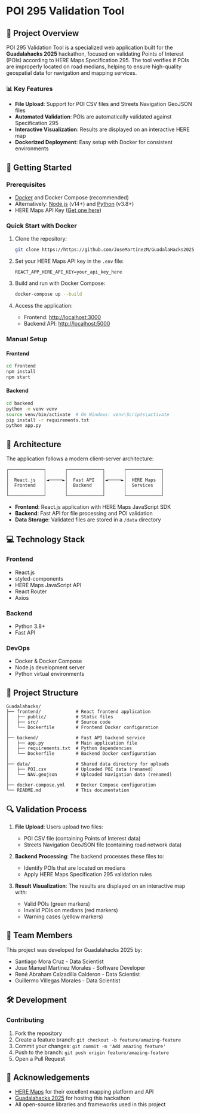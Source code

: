 # POI 295 Validation Tool

## 🌟 Project Overview

POI 295 Validation Tool is a specialized web application built for the **Guadalahacks 2025** hackathon, focused on validating Points of Interest (POIs) according to HERE Maps Specification 295. The tool verifies if POIs are improperly located on road medians, helping to ensure high-quality geospatial data for navigation and mapping services.

### 📊 Key Features

- **File Upload**: Support for POI CSV files and Streets Navigation GeoJSON files
- **Automated Validation**: POIs are automatically validated against Specification 295
- **Interactive Visualization**: Results are displayed on an interactive HERE map
- **Dockerized Deployment**: Easy setup with Docker for consistent environments

## 🚀 Getting Started

### Prerequisites

- [Docker](https://www.docker.com/get-started) and Docker Compose (recommended)
- Alternatively: [Node.js](https://nodejs.org/) (v14+) and [Python](https://www.python.org/) (v3.8+)
- HERE Maps API Key ([Get one here](https://developer.here.com/))

### Quick Start with Docker

1. Clone the repository:
   ```bash
   git clone https://https://github.com/JoseMartinezM/GuadalaHacks2025/
   ```

2. Set your HERE Maps API key in the `.env` file:
   ```
   REACT_APP_HERE_API_KEY=your_api_key_here
   ```

3. Build and run with Docker Compose:
   ```bash
   docker-compose up --build
   ```

4. Access the application:
   - Frontend: [http://localhost:3000](http://localhost:3000)
   - Backend API: [http://localhost:5000](http://localhost:5000)

### Manual Setup

#### Frontend
```bash
cd frontend
npm install
npm start
```

#### Backend
```bash
cd backend
python -m venv venv
source venv/bin/activate  # On Windows: venv\Scripts\activate
pip install -r requirements.txt
python app.py
```

## 🧩 Architecture

The application follows a modern client-server architecture:

```
┌─────────────┐       ┌─────────────┐       ┌─────────────┐
│             │       │             │       │             │
│  React.js   │◄─────►│  Fast API   │◄─────►│  HERE Maps  │
│  Frontend   │       │  Backend    │       │  Services   │
│             │       │             │       │             │
└─────────────┘       └─────────────┘       └─────────────┘
```

- **Frontend**: React.js application with HERE Maps JavaScript SDK
- **Backend**: Fast API for file processing and POI validation
- **Data Storage**: Validated files are stored in a `/data` directory

## 💻 Technology Stack

### Frontend
- React.js
- styled-components
- HERE Maps JavaScript API
- React Router
- Axios

### Backend
- Python 3.8+
- Fast API

### DevOps
- Docker & Docker Compose
- Node.js development server
- Python virtual environments

## 📁 Project Structure

```
Guadalahacks/
├── frontend/             # React frontend application
│   ├── public/           # Static files
│   ├── src/              # Source code
│   └── Dockerfile        # Frontend Docker configuration
│
├── backend/              # Fast API backend service
│   ├── app.py            # Main application file
│   ├── requirements.txt  # Python dependencies
│   └── Dockerfile        # Backend Docker configuration
│
├── data/                 # Shared data directory for uploads
│   ├── POI.csv           # Uploaded POI data (renamed)
│   └── NAV.geojson       # Uploaded Navigation data (renamed)
│
├── docker-compose.yml    # Docker Compose configuration
└── README.md             # This documentation
```

## 🔍 Validation Process

1. **File Upload**: Users upload two files:
   - POI CSV file (containing Points of Interest data)
   - Streets Navigation GeoJSON file (containing road network data)

2. **Backend Processing**: The backend processes these files to:
   - Identify POIs that are located on medians
   - Apply HERE Maps Specification 295 validation rules

3. **Result Visualization**: The results are displayed on an interactive map with:
   - Valid POIs (green markers)
   - Invalid POIs on medians (red markers)
   - Warning cases (yellow markers)

## 👥 Team Members

This project was developed for Guadalahacks 2025 by:

- Santiago Mora Cruz - Data Scientist
- Jose Manuel Martinez Morales - Software Developer
- René Abraham Calzadilla Calderon - Data Scientist
- Guillermo Villegas Morales - Data Scientist

## 🛠 Development


### Contributing

1. Fork the repository
2. Create a feature branch: `git checkout -b feature/amazing-feature`
3. Commit your changes: `git commit -m 'Add amazing feature'`
4. Push to the branch: `git push origin feature/amazing-feature`
5. Open a Pull Request


## 🙏 Acknowledgements

- [HERE Maps](https://www.here.com/) for their excellent mapping platform and API
- [Guadalahacks 2025](https://guadalahacks.com/) for hosting this hackathon
- All open-source libraries and frameworks used in this project
